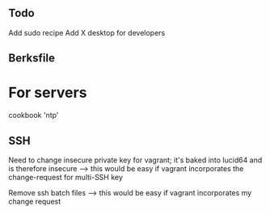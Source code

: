 
## Todo

Add sudo recipe
Add X desktop for developers

## Berksfile

# For servers
cookbook 'ntp'

## SSH
Need to change insecure private key for vagrant; it's baked into lucid64 and is therefore insecure --> this would be easy if vagrant incorporates the change-request for multi-SSH key

Remove ssh batch files --> this would be easy if vagrant incorporates my change request
